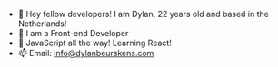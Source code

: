 - 👋 Hey fellow developers! I am Dylan, 22 years old and based in the Netherlands!
- 👀 I am a Front-end Developer
- 🌱 JavaScript all the way! Learning React!
-  📫 Email: info@dylanbeurskens.com

